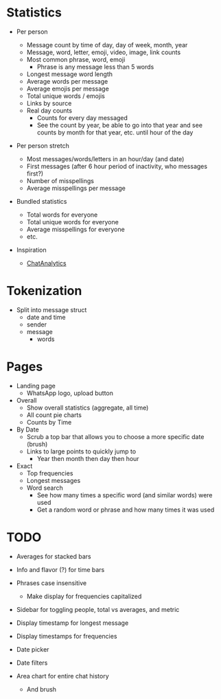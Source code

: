 # Statistics

-   Per person

    -   Message count by time of day, day of week, month, year
    -   Message, word, letter, emoji, video, image, link counts
    -   Most common phrase, word, emoji
        -   Phrase is any message less than 5 words
    -   Longest message word length
    -   Average words per message
    -   Average emojis per message
    -   Total unique words / emojis
    -   Links by source
    -   Real day counts
        -   Counts for every day messaged
        -   See the count by year, be able to go into that year and see counts by month for that year, etc. until hour of the day

-   Per person stretch

    -   Most messages/words/letters in an hour/day (and date)
    -   First messages (after 6 hour period of inactivity, who messages first?)
    -   Number of misspellings
    -   Average misspellings per message

-   Bundled statistics

    -   Total words for everyone
    -   Total unique words for everyone
    -   Average misspellings for everyone
    -   etc.

-   Inspiration

    -   [ChatAnalytics](https://chatanalytics.app/demo)

# Tokenization

-   Split into message struct
    -   date and time
    -   sender
    -   message
        -   words

# Pages

-   Landing page
    -   WhatsApp logo, upload button
-   Overall
    -   Show overall statistics (aggregate, all time)
    -   All count pie charts
    -   Counts by Time
-   By Date
    -   Scrub a top bar that allows you to choose a more specific date (brush)
    -   Links to large points to quickly jump to
        -   Year then month then day then hour
-   Exact
    -   Top frequencies
    -   Longest messages
    -   Word search
        -   See how many times a specific word (and similar words) were used
        -   Get a random word or phrase and how many times it was used

# TODO

-   Averages for stacked bars
-   Info and flavor (?) for time bars
-   Phrases case insensitive
    -   Make display for frequencies capitalized
-   Sidebar for toggling people, total vs averages, and metric
-   Display timestamp for longest message
-   Display timestamps for frequencies

-   Date picker
-   Date filters
-   Area chart for entire chat history
    -   And brush
